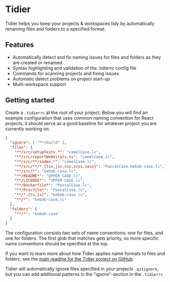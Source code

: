 # Tidier

Tidier helps you keep your projects & workspaces tidy by automatically renaming files and folders to a specified format.

## Features

- Automatically detect and fix naming issues for files and folders as they are created or renamed
- Syntax highlighting and validation of the .tidierrc config file
- Commands for scanning projects and fixing issues
- Automatic detect problems on project start-up
- Multi-workspace support

## Getting started

Create a `.tidierrc` at the root of your project.
Below you will find an example configuration that uses common naming convention for React projects,
it should serve as a good baseline for whatever project you are currently working on.

```json
{
  "ignore": [ "**/build" ],
  "files": {
    "**/src/setupTests.*": "camelCase.lc",
    "**/src/reportWebVitals.ts": "camelCase.lc",
    "**/src/**/index.*": "camelCase.lc",
    "**/src/**/*.{tsx,jsx,css,scss,sass}": "PascalCase.kebab-case.lc",
    "**/src/*": "kebab-case.lc",
    "**/README*": "UPPER CASE.lc",
    "**/LICENSE*": "UPPER CASE.lc",
    "**/Dockerfile*": "PascalCase.lc",
    "**/Procfile*": "PascalCase.lc",
    "**/*.{ts,js}": "kebab-case.lc",
    "**/*": "kebab-case.lc"
  },
  "folders": {
    "**/*": "kebab-case"
  }
}
```

The configuration consists two sets of name conventions: one for files, and one for folders. 
The first glob that matches gets priority, so more specific name conventions should be specified at the top.

If you want to learn more about how Tidier applies name formats to files and folders,
see the [main readme for the Tidier project on GitHub](https://github.com/mausworks/tidier#tidier--names).

Tidier will automatically ignore files specified in your projects `.gitignore`,
but you can add additional patterns in the "ignore"-section in the `.tidierrc` 

